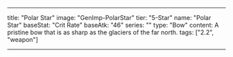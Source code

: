 ---

title: "Polar Star"
image: "GenImp-PolarStar"
tier: "5-Star"
name: "Polar Star"
baseStat: "Crit Rate"
baseAtk: "46"
series: ""
type: "Bow"
content: A pristine bow that is as sharp as the glaciers of the far north.
tags: ["2.2", "weapon"]

---